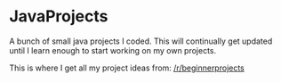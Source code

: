 # JavaProjects
A bunch of small java projects I coded. This will continually get updated until I learn enough to start working on my own projects.

This is where I get all my project ideas from: [/r/beginnerprojects](https://www.reddit.com/r/beginnerprojects)
